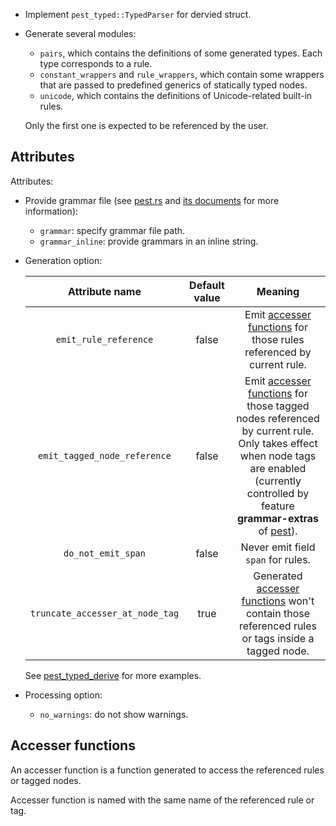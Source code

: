 - Implement `pest_typed::TypedParser` for dervied struct.
- Generate several modules:

  - `pairs`, which contains the definitions of some generated types. Each type corresponds to a rule.
  - `constant_wrappers` and `rule_wrappers`, which contain some wrappers that are passed to predefined generics of statically typed nodes.
  - `unicode`, which contains the definitions of Unicode-related built-in rules.

  Only the first one is expected to be referenced by the user.

## Attributes

Attributes:

- Provide grammar file (see [pest.rs](https://pest.rs) and [its documents](https://docs.rs/pest/latest/pest/) for more information):
  - `grammar`: specify grammar file path.
  - `grammar_inline`: provide grammars in an inline string.
- Generation option:

  |         Attribute name          | Default value |                                                                                                                      Meaning                                                                                                                      |
  | :-----------------------------: | :-----------: | :-----------------------------------------------------------------------------------------------------------------------------------------------------------------------------------------------------------------------------------------------: |
  |      `emit_rule_reference`      |     false     |                                                                            Emit [accesser functions](#accesser-functions) for those rules referenced by current rule.                                                                             |
  |  `emit_tagged_node_reference`   |     false     | Emit [accesser functions](#accesser-functions) for those tagged nodes referenced by current rule. Only takes effect when node tags are enabled (currently controlled by feature **grammar-extras** of [pest](https://docs.rs/pest/latest/pest/)). |
  |       `do_not_emit_span`        |     false     |                                                                                                        Never emit field `span` for rules.                                                                                                         |
  | `truncate_accesser_at_node_tag` |     true      |                                                              Generated [accesser functions](#accesser-functions) won't contain those referenced rules or tags inside a tagged node.                                                               |

  See [pest_typed_derive](https://docs.rs/pest_typed_derive/latest/pest_typed_derive/) for more examples.

- Processing option:
  - `no_warnings`: do not show warnings.

## Accesser functions

An accesser function is a function generated to access the referenced rules or tagged nodes.

Accesser function is named with the same name of the referenced rule or tag.
